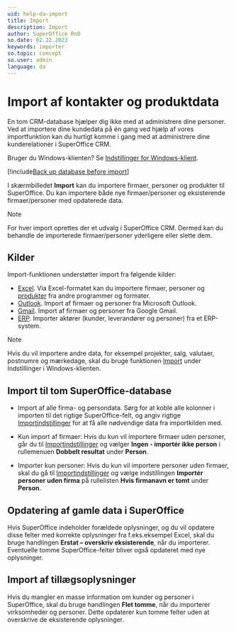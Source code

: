 ```yaml
---
uid: help-da-import
title: Import
description: Import
author: SuperOffice RnD
so.date: 02.22.2023
keywords: importer
so.topic: concept
so.user: admin
language: da
---
```


# Import af kontakter og produktdata

En tom CRM-database hjælper dig ikke med at administrere dine personer. Ved at importere dine kundedata på én gang ved hjælp af vores importfunktion kan du hurtigt komme i gang med at administrere dine kunderelationer i SuperOffice CRM.

Bruger du Windows-klienten? Se [Indstillinger for Windows-klient][7].

[!include[Back up database before import](includes/caution-backup-before-import.md)]

I skærmbilledet **Import** kan du importere firmaer, personer og produkter til SuperOffice. Du kan importere både nye firmaer/personer og eksisterende firmaer/personer med opdaterede data.

> [!NOTE]
> For hver import oprettes der et udvalg i SuperOffice CRM. Dermed kan du behandle de importerede firmaer/personer yderligere eller slette dem.

## Kilder

Import-funktionen understøtter import fra følgende kilder:

* [Excel][1]. Via Excel-formatet kan du importere firmaer, personer og [produkter][5] fra andre programmer og formater.
* [Outlook][2]. Import af firmaer og personer fra Microsoft Outlook.
* [Gmail][3]. Import af firmaer og personer fra Google Gmail.
* [ERP][4]. Importer aktører (kunder, leverandører og personer) fra et ERP-system.

> [!NOTE]
> Hvis du vil importere andre data, for eksempel projekter, salg, valutaer, postnumre og mærkedage, skal du bruge funktionen [Import][7] under Indstillinger i Windows-klienten.

## Import til tom SuperOffice-database

* Import af alle firma- og persondata. Sørg for at koble alle kolonner i importen til det rigtige SuperOffice-felt, og angiv rigtige [Importindstillinger][6] for at få alle nødvendige data fra importkilden med.

* Kun import af firmaer: Hvis du kun vil importere firmaer uden personer, går du til [Importindstillinger][6] og vælger **Ingen - importér ikke person** i rullemenuen **Dobbelt resultat** under **Person**.

* Importer kun personer: Hvis du kun vil importere personer uden firmaer, skal du gå til [Importindstillinger][6] og vælge indstillingen **Importér personer uden firma** på rullelisten **Hvis firmanavn er tomt** under **Person**.

## Opdatering af gamle data i SuperOffice

Hvis SuperOffice indeholder forældede oplysninger, og du vil opdatere disse felter med korrekte oplysninger fra f.eks.eksempel Excel, skal du bruge handlingen **Erstat – overskriv eksisterende**, når du importerer. Eventuelle tomme SuperOffice-felter bliver også opdateret med nye oplysninger.

## Import af tillægsoplysninger

Hvis du mangler en masse information om kunder og personer i SuperOffice, skal du bruge handlingen **Flet tomme**, når du importerer virksomheder og personer. Dette opdaterer kun tomme felter uden at overskrive de eksisterende oplysninger.

<!-- Referenced links -->
[1]: import-from-excel.md
[2]: import-from-outlook.md
[3]: import-from-gmail.md
[4]: import-from-erp.md
[5]: import-products-from-excel.md
[6]: configure-import-settings.md
[7]: ../../../onsite/win-client/learn/import/index.md

<!-- Referenced images -->

